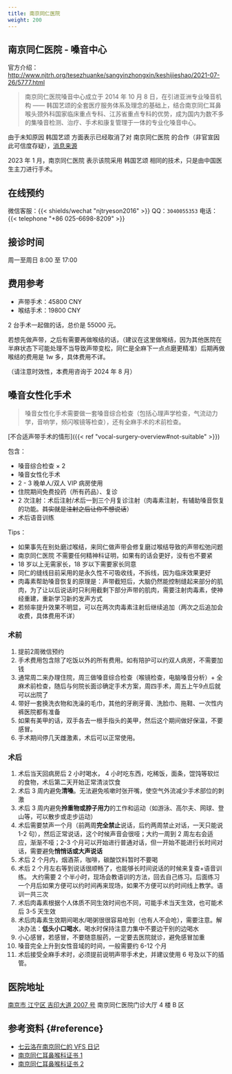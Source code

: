 ```yaml
---
title: 南京同仁医院
weight: 200
---
```


## 南京同仁医院 - 嗓音中心

官方介绍：<http://www.njtrh.org/tesezhuanke/sangyinzhongxin/keshijieshao/2021-07-26/5777.html>

> 南京同仁医院嗓音中心成立于 2014 年 10 月 8 日，在引进亚洲专业嗓音机构 —— 韩国艺颂的全套医疗服务体系及理念的基础上，结合南京同仁耳鼻喉头颈外科国家临床重点专科、江苏省重点专科的优势，成为国内为数不多的集嗓音检测、治疗、手术和康复管理于一体的专业化嗓音中心。

由于未知原因 韩国艺颂 方面表示已经取消了对 南京同仁医院 的合作（非官宣因此可信度存疑），[消息来源](yeson-canceled.jpg)

2023 年 1 月，南京同仁医院 表示该院采用 韩国艺颂 相同的技术，只是由中国医生主刀进行手术。

## 在线预约

微信客服：{{< shields/wechat "njtryeson2016" >}}
QQ：`3040055353`
电话：{{< telephone "+86 025-6698-8209" >}}

## 接诊时间

周一至周日 8:00 至 17:00

## 费用参考

- 声带手术：45800 CNY
- 喉结手术：19800 CNY

2 台手术一起做的话，总价是 55000 元。

若想先做声带，之后有需要再做喉结的话，（建议在这里做喉结，因为其他医院在半麻状态下可能处理不当导致声带变松，同仁是全麻下一点点磨更精准）后期再做喉结的费用是 1w 多，具体费用不详。

（请注意时效性，本费用咨询于 2024 年 8 月）

## 嗓音女性化手术

> 嗓音女性化手术需要做一套嗓音综合检查（包括心理声学检查，气流动力学，音响学，频闪喉镜等检查），还有全麻手术的术前检查。

[不合适声带手术的情形]({{< ref "vocal-surgery-overview#not-suitable" >}})

包含：

- 嗓音综合检查 &times; 2
- 嗓音女性化手术
- 2 - 3 晚单人/双人 VIP 病房使用
- 住院期间免费投药（所有药品）、复诊
- 2 次注射：术后注射/术后一到三个月复诊注射（肉毒素注射，有辅助嗓音恢复的功能。~~其实就是注射之后让你不想说话~~）
- 术后语音训练

Tips：

- 如果事先在别处磨过喉结，来同仁做声带会修复磨过喉结导致的声带松弛问题
- 南京同仁医院 不需要任何精神科证明，如果有的话会更好，没有也不要紧
- 18 岁以上无需家长，18 岁以下需要家长同意
- 同仁的缝线目前采用的是永久性不可吸收线，不拆线，因为临床效果更好
- 肉毒素帮助嗓音恢复的原理是：声带截短后，大脑仍然能控制缝起来部分的肌肉，为了让以后说话时只利用截剩下部分声带的肌肉，需要注射肉毒素，使神经重建，重新学习新的发声方式
- 若频率提升效果不明显，可以在两次肉毒素注射后继续追加（两次之后追加会收费，具体费用不详）

### 术前

1. 提前2周微信预约
1. 手术费用包含除了吃饭以外的所有费用。如有陪护可以约双人病房，不需要加钱
1. 通常周二来办理住院，周三做嗓音综合检查（喉镜检查，电脑嗓音分析）+ 全麻术前检查，随后与何院长面诊确定手术方案，周四手术，周五上午9点后就可以出院了
1. 带好一套换洗衣物和洗澡的毛巾，其他的牙刷牙膏、洗脸巾、拖鞋、一次性内裤医院都有准备
1. 如果有美甲的话，双手各去一根手指头的美甲，然后这个期间做好保温，不要感冒。
1. 手术期间停几天雌激素，术后可以正常使用。

### 术后

1. 术后当天回病房后 2 小时喝水， 4 小时吃东西，吃稀饭，面条，馄饨等软烂的食物，术后第二天开始正常清淡饮食
1. 术后 3 周内避免**清嗓**。无法避免咳嗽时张开嘴，使空气外流减少手术部位的刺激
1. 术后 3 周内避免**拎重物或脖子用力**的工作和运动（如游泳、高尔夫、网球、登山等，可以散步或走步运动）
1. 术后需要禁声一个月（前两周**完全禁止**说话，后约两周禁止对话，一天只能说 1-2 句），然后正常说话，这个时候声音会很哑；大约一周到 2 周左右会适应，渐渐不哑；2-3 个月可以开始进行普通对话，但一开始不能进行长时间对话，需要避免**悄悄话或大声说话**
1. 术后 2 个月内，烟酒茶，咖啡，碳酸饮料暂时不要喝
1. 术后 2 个月左右等到说话很顺畅了，也能够长时间说话的时候来复查+语音训练。 大约需要 2 个半小时，现场会教语训的方法，回去自己练习。后面练习一个月后如果方便可以约时间再来现场，如果不方便可以约时间线上教学。语训一共三次
1. 术后肉毒素根据个人体质不同生效时间也不同，可能手术当天生效，也可能术后 3-5 天生效
1. 术后肉毒素生效期间喝水/喝粥很很容易呛到（也有人不会呛），需要注意。解决办法：**低头小口喝水**，喝水时保持注意力集中不要边干别的边喝水
1. 小心感冒，若感冒，不要随意服药，一定要去医院就诊，避免感冒加重
1. 嗓音完全上升到女性音域的时间，一般需要约 6-12 个月
1. 术后接受全麻手术时，必须提前说明声带手术史，并建议使用 6 号及以下的插管。

## 医院地址

[南京市 江宁区 吉印大道 2007 号](https://amap.com/place/B00190AGM3)
南京同仁医院门诊大厅 4 楼 B 区

## 参考资料 {#reference}

- [七云洛在南京同仁的 VFS 日记](https://t.me/vfs7yunluo)
- [南京同仁耳鼻喉科证书 1](tongren-certification1.jpg)
- [南京同仁耳鼻喉科证书 2](tongren-certification2.jpg)
